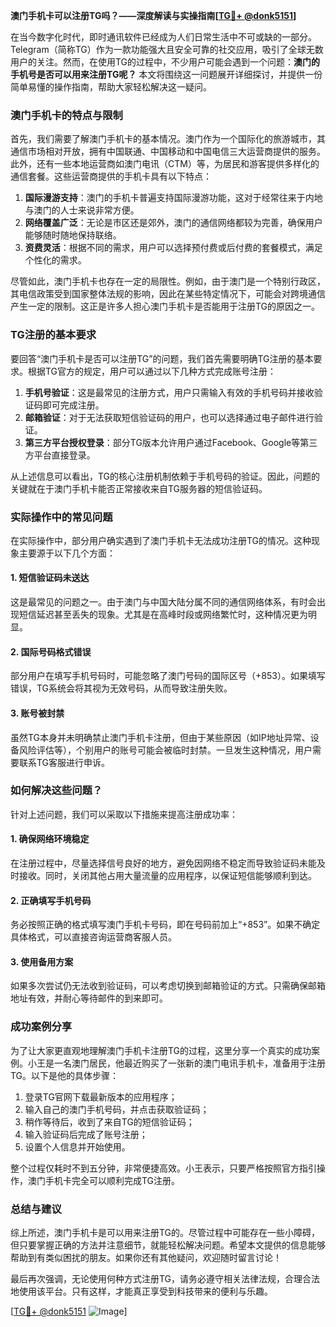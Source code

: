 **澳门手机卡可以注册TG吗？——深度解读与实操指南[[TG💪+ @donk5151](https://t.me/s/donk5151)]**

在当今数字化时代，即时通讯软件已经成为人们日常生活中不可或缺的一部分。Telegram（简称TG）作为一款功能强大且安全可靠的社交应用，吸引了全球无数用户的关注。然而，在使用TG的过程中，不少用户可能会遇到一个问题：**澳门的手机号是否可以用来注册TG呢？** 本文将围绕这一问题展开详细探讨，并提供一份简单易懂的操作指南，帮助大家轻松解决这一疑问。

### 澳门手机卡的特点与限制

首先，我们需要了解澳门手机卡的基本情况。澳门作为一个国际化的旅游城市，其通信市场相对开放，拥有中国联通、中国移动和中国电信三大运营商提供的服务。此外，还有一些本地运营商如澳门电讯（CTM）等，为居民和游客提供多样化的通信套餐。这些运营商提供的手机卡具有以下特点：

1. **国际漫游支持**：澳门的手机卡普遍支持国际漫游功能，这对于经常往来于内地与澳门的人士来说非常方便。
2. **网络覆盖广泛**：无论是市区还是郊外，澳门的通信网络都较为完善，确保用户能够随时随地保持联络。
3. **资费灵活**：根据不同的需求，用户可以选择预付费或后付费的套餐模式，满足个性化的需求。

尽管如此，澳门手机卡也存在一定的局限性。例如，由于澳门是一个特别行政区，其电信政策受到国家整体法规的影响，因此在某些特定情况下，可能会对跨境通信产生一定的限制。这正是许多人担心澳门手机卡是否能用于注册TG的原因之一。

### TG注册的基本要求

要回答“澳门手机卡是否可以注册TG”的问题，我们首先需要明确TG注册的基本要求。根据TG官方的规定，用户可以通过以下几种方式完成账号注册：

1. **手机号验证**：这是最常见的注册方式，用户只需输入有效的手机号码并接收验证码即可完成注册。
2. **邮箱验证**：对于无法获取短信验证码的用户，也可以选择通过电子邮件进行验证。
3. **第三方平台授权登录**：部分TG版本允许用户通过Facebook、Google等第三方平台直接登录。

从上述信息可以看出，TG的核心注册机制依赖于手机号码的验证。因此，问题的关键就在于澳门手机卡能否正常接收来自TG服务器的短信验证码。

### 实际操作中的常见问题

在实际操作中，部分用户确实遇到了澳门手机卡无法成功注册TG的情况。这种现象主要源于以下几个方面：

#### 1. 短信验证码未送达
这是最常见的问题之一。由于澳门与中国大陆分属不同的通信网络体系，有时会出现短信延迟甚至丢失的现象。尤其是在高峰时段或网络繁忙时，这种情况更为明显。

#### 2. 国际号码格式错误
部分用户在填写手机号码时，可能忽略了澳门号码的国际区号（+853）。如果填写错误，TG系统会将其视为无效号码，从而导致注册失败。

#### 3. 账号被封禁
虽然TG本身并未明确禁止澳门手机卡注册，但由于某些原因（如IP地址异常、设备风险评估等），个别用户的账号可能会被临时封禁。一旦发生这种情况，用户需要联系TG客服进行申诉。

### 如何解决这些问题？

针对上述问题，我们可以采取以下措施来提高注册成功率：

#### 1. 确保网络环境稳定
在注册过程中，尽量选择信号良好的地方，避免因网络不稳定而导致验证码未能及时接收。同时，关闭其他占用大量流量的应用程序，以保证短信能够顺利到达。

#### 2. 正确填写手机号码
务必按照正确的格式填写澳门手机卡号码，即在号码前加上“+853”。如果不确定具体格式，可以直接咨询运营商客服人员。

#### 3. 使用备用方案
如果多次尝试仍无法收到验证码，可以考虑切换到邮箱验证的方式。只需确保邮箱地址有效，并耐心等待邮件的到来即可。

### 成功案例分享

为了让大家更直观地理解澳门手机卡注册TG的过程，这里分享一个真实的成功案例。小王是一名澳门居民，他最近购买了一张新的澳门电讯手机卡，准备用于注册TG。以下是他的具体步骤：

1. 登录TG官网下载最新版本的应用程序；
2. 输入自己的澳门手机号码，并点击获取验证码；
3. 稍作等待后，收到了来自TG的短信验证码；
4. 输入验证码后完成了账号注册；
5. 设置个人信息并开始使用。

整个过程仅耗时不到五分钟，非常便捷高效。小王表示，只要严格按照官方指引操作，澳门手机卡完全可以顺利完成TG注册。

### 总结与建议

综上所述，澳门手机卡是可以用来注册TG的。尽管过程中可能存在一些小障碍，但只要掌握正确的方法并注意细节，就能轻松解决问题。希望本文提供的信息能够帮助到有类似困扰的朋友。如果你还有其他疑问，欢迎随时留言讨论！

最后再次强调，无论使用何种方式注册TG，请务必遵守相关法律法规，合理合法地使用该平台。只有这样，才能真正享受到科技带来的便利与乐趣。

[[TG💪+ @donk5151](https://t.me/s/donk5151) ![Image](https://i.postimg.cc/rwNCRYN7/Snipaste-2025-04-30-17-27-05.png)]